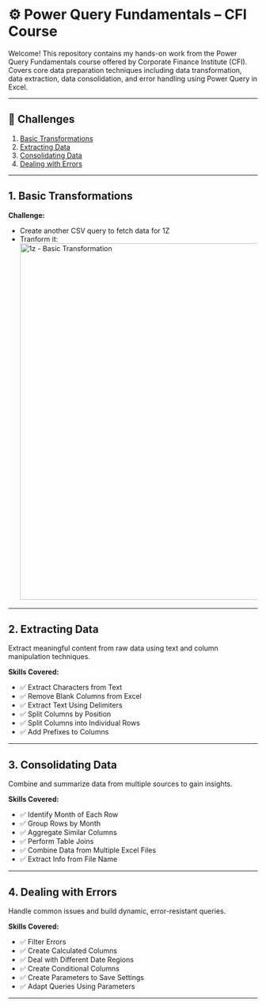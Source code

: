 # ⚙️ Power Query Fundamentals – CFI Course
Welcome! This repository contains my hands-on work from the Power Query Fundamentals course offered by Corporate Finance Institute (CFI). Covers core data preparation techniques including data transformation, data extraction, data consolidation, and error handling using Power Query in Excel.

---

## 🧠 Challenges

1. [Basic Transformations](#1-basic-transformations)
2. [Extracting Data](#2-extracting-data)
3. [Consolidating Data](#3-consolidating-data)
4. [Dealing with Errors](#4-dealing-with-errors)

---

 ## 1. Basic Transformations

**Challenge:**
 - Create another CSV query to fetch data for 1Z
 - Tranform it:
   <img width="1280" height="720" alt="1z - Basic Transformation" src="https://github.com/user-attachments/assets/d68502f9-03e3-4bf4-8a58-8ebe1a1ee7c5" />


---

## 2. Extracting Data

Extract meaningful content from raw data using text and column manipulation techniques.

**Skills Covered:**
- ✅ Extract Characters from Text  
- ✅ Remove Blank Columns from Excel  
- ✅ Extract Text Using Delimiters  
- ✅ Split Columns by Position  
- ✅ Split Columns into Individual Rows  
- ✅ Add Prefixes to Columns  

---

## 3. Consolidating Data

Combine and summarize data from multiple sources to gain insights.

**Skills Covered:**
- ✅ Identify Month of Each Row  
- ✅ Group Rows by Month  
- ✅ Aggregate Similar Columns  
- ✅ Perform Table Joins  
- ✅ Combine Data from Multiple Excel Files  
- ✅ Extract Info from File Name  

---

## 4. Dealing with Errors

Handle common issues and build dynamic, error-resistant queries.

**Skills Covered:**
- ✅ Filter Errors  
- ✅ Create Calculated Columns  
- ✅ Deal with Different Date Regions  
- ✅ Create Conditional Columns  
- ✅ Create Parameters to Save Settings  
- ✅ Adapt Queries Using Parameters  

---
